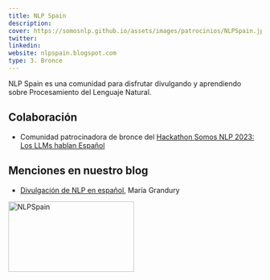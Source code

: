 ```yaml
---
title: NLP Spain
description:
cover: https://somosnlp.github.io/assets/images/patrocinios/NLPSpain.jpg
twitter: 
linkedin:
website: nlpspain.blogspot.com 
type: 3. Bronce
---
```


NLP Spain es una comunidad para disfrutar divulgando y aprendiendo sobre Procesamiento del Lenguaje Natural.

## Colaboración

- Comunidad patrocinadora de bronce del [Hackathon Somos NLP 2023: Los LLMs hablan Español](https://somosnlp.org/hackathon)

## Menciones en nuestro blog

- [Divulgación de NLP en español](https://somosnlp.org/blog/divulgacion-nlp-es), María Grandury

<div class="flex justify-center">
    <img alt="NLPSpain" width="250" height="140" 
    src="https://somosnlp.github.io/assets/images/patrocinios/NLPSpain.jpg" />
</div>
